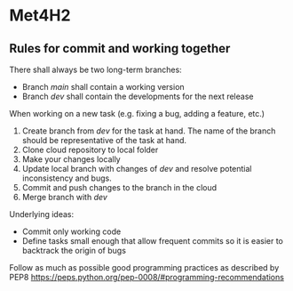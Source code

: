 # Met4H2

## Rules for commit and working together
There shall always be two long-term branches:
* Branch _main_ shall contain a working version
* Branch _dev_ shall contain the developments for the next release

When working on a new task (e.g. fixing a bug, adding a feature, etc.)
1. Create branch from _dev_ for the task at hand. The name of the branch should be representative of the task at hand.
2. Clone cloud repository to local folder
3. Make your changes locally
4. Update local branch with changes of _dev_ and resolve potential inconsistency and bugs.
5. Commit and push changes to the branch in the cloud
6. Merge branch with _dev_

Underlying ideas: 
* Commit only working code
* Define tasks small enough that allow frequent commits so it is easier to backtrack the origin of bugs

Follow as much as possible good programming practices as described by PEP8 https://peps.python.org/pep-0008/#programming-recommendations 

